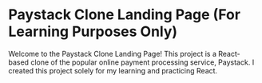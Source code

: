 # Paystack Clone Landing Page (For Learning Purposes Only)


Welcome to the Paystack Clone Landing Page! This project is a React-based clone of the popular online payment processing service, Paystack. I created this project solely for my learning and practicing React. 



